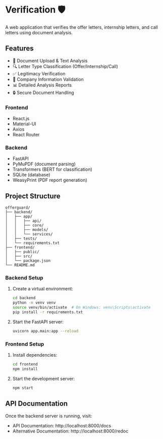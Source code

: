 # Verification 🛡️

A web application that verifies the offer letters, internship letters, and call letters using document analysis.

## Features
- 📄 Document Upload & Text Analysis
- 🔍 Letter Type Classification (Offer/Internship/Call)
- ✅ Legitimacy Verification
- 🏢 Company Information Validation
- 📊 Detailed Analysis Reports
- 🔒 Secure Document Handling

### Frontend
- React.js
- Material-UI
- Axios
- React Router

### Backend
- FastAPI
- PyMuPDF (document parsing)
- Transformers (BERT for classification)
- SQLite (database)
- WeasyPrint (PDF report generation)

## Project Structure
```
offerguard/
├── backend/
│   ├── app/
│   │   ├── api/
│   │   ├── core/
│   │   ├── models/
│   │   └── services/
│   ├── tests/
│   └── requirements.txt
├── frontend/
│   ├── public/
│   ├── src/
│   └── package.json
└── README.md
```

### Backend Setup
1. Create a virtual environment:
   ```bash
   cd backend
   python -m venv venv
   source venv/bin/activate  # On Windows: venv\Scripts\activate
   pip install -r requirements.txt
   ```

2. Start the FastAPI server:
   ```bash
   uvicorn app.main:app --reload
   ```

### Frontend Setup
1. Install dependencies:
   ```bash
   cd frontend
   npm install
   ```

2. Start the development server:
   ```bash
   npm start
   ```

## API Documentation

Once the backend server is running, visit:
- API Documentation: http://localhost:8000/docs
- Alternative Documentation: http://localhost:8000/redoc
